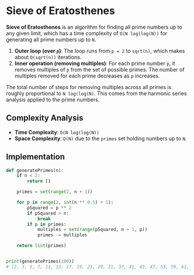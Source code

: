 # Sieve of Eratosthenes

**Sieve of Eratosthenes** is an algorithm for finding all prime numbers up to any given limit, which has a time complexity of `O(N log(log(N))` for generating all prime numbers up to `N`. 

1. **Outer loop (over `p`)**: The loop runs from `p = 2` to `sqrt(n)`, which makes about `O(sqrt(n))` iterations.
2. **Inner operation (removing multiples)**: For each prime number `p`, it removes multiples of `p` from the set of possible primes. The number of multiples removed for each prime decreases as `p` increases.

The total number of steps for removing multiples across all primes is roughly proportional to `N log(log(N)`. This comes from the harmonic series analysis applied to the prime numbers.

## Complexity Analysis
- **Time Complexity**: `O(N log(log(N))`
- **Space Complexity**: `O(N)` due to the `primes` set holding numbers up to `N`.

## Implementation
```python
def generatePrimes(n):
    if n < 2:
        return []

    primes = set(range(2, n + 1))

    for p in range(2, int(n ** 0.5) + 1):
        pSquared = p ** 2
        if pSquared > n:
            break
        if p in primes:
            multiples = set(range(pSquared, n + 1, p))
            primes -= multiples

    return list(primes)


print(generatePrimes(100))
# [2, 3, 5, 7, 11, 13, 17, 19, 23, 29, 31, 37, 41, 43, 47, 53, 59, 61, 67, 71, 73, 79, 83, 89, 97]
```
